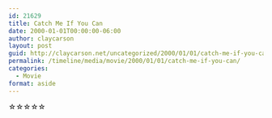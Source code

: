 ```yaml
---
id: 21629
title: Catch Me If You Can
date: 2000-01-01T00:00:00-06:00
author: claycarson
layout: post
guid: http://claycarson.net/uncategorized/2000/01/01/catch-me-if-you-can/
permalink: /timeline/media/movie/2000/01/01/catch-me-if-you-can/
categories:
  - Movie
format: aside
---
```

<div class="media-details"></div>

<div class="media-creator"></div>

<div class="media-rating">☆☆☆☆☆</div>